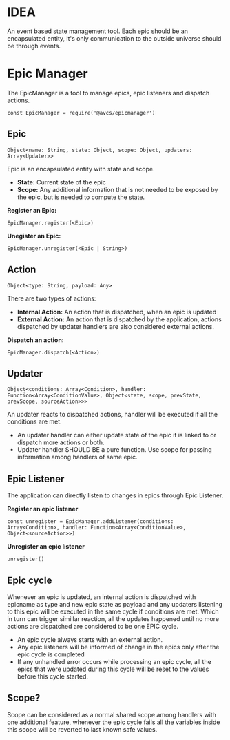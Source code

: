 # IDEA
An event based state management tool. Each epic should be an encapsulated entity, it's only communication to the outside universe should be through events.

# Epic Manager
 
The EpicManager is a tool to manage epics, epic listeners and dispatch actions.
```
const EpicManager = require('@avcs/epicmanager')
```

## Epic
`Object<name: String, state: Object, scope: Object, updaters: Array<Updater>>`

Epic is an encapsulated entity with state and scope.
* **State:** Current state of the epic
* **Scope:** Any additional information that is not needed to be exposed by the epic, but is needed to compute the state.

**Register an Epic:**
```
EpicManager.register(<Epic>)
```
**Unegister an Epic:**
```
EpicManager.unregister(<Epic | String>)
```

## Action
`Object<type: String, payload: Any>`

There are two types of actions:
* **Internal Action:**
  An action that is dispatched, when an epic is updated
* **External Action:**
  An action that is dispatched by the application, actions dispatched by updater handlers are also considered external actions.

**Dispatch an action:**
```
EpicManager.dispatch(<Action>)
```

## Updater
`Object<conditions: Array<Condition>, handler: Function<Array<ConditionValue>, Object<state, scope, prevState, prevScope, sourceAction>>>`

An updater reacts to dispatched actions, handler will be executed if all the conditions are met.
* An updater handler can either update state of the epic it is linked to or dispatch more actions or both.
* Updater handler SHOULD BE a pure function. Use scope for passing information among handlers of same epic.


## Epic Listener
The application can directly listen to changes in epics through Epic Listener.

**Register an epic listener**
```
const unregister = EpicManager.addListener(conditions: Array<Condition>, handler: Function<Array<ConditionValue>, Object<sourceAction>>)
```
**Unregister an epic listener**
```
unregister()
```

## Epic cycle
Whenever an epic is updated, an internal action is dispatched with epicname as type and new epic state as payload and any updaters listening to this epic will be executed in the same cycle if conditions are met.
Which in turn can trigger simillar reaction, all the updates happened until no more actions are dispatched are considered to be one EPIC cycle.

* An epic cycle always starts with an external action.
* Any epic listeners will be informed of change in the epics only after the epic cycle is completed
* If any unhandled error occurs while processing an epic cycle, all the epics that were updated during this cycle will be reset to the values before this cycle started.

## Scope?
Scope can be considered as a normal shared scope among handlers with one additional feature, whenever the epic cycle fails all the variables inside this scope will be reverted to last known safe values.